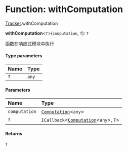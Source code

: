 # Function: withComputation

[Tracker](/auto-docs/free-layout-editor/modules/Tracker.md).withComputation

**withComputation**<`T`>(`computation`, `f`): `T`

函数在响应式模块中执行

#### Type parameters

| Name | Type |
| :------ | :------ |
| `T` | `any` |

#### Parameters

| Name | Type |
| :------ | :------ |
| `computation` | [`Computation`](/auto-docs/free-layout-editor/classes/Tracker.Computation.md)<`any`> |
| `f` | `ICallback`<[`Computation`](/auto-docs/free-layout-editor/classes/Tracker.Computation.md)<`any`>, `T`> |

#### Returns

`T`
